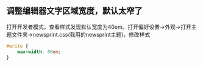 ## 调整编辑器文字区域宽度，默认太窄了
打开开发者模式，查看样式发现默认宽度为40em。打开偏好设置->外观->打开主题文件夹->newsprint.css(我用的newsprint主题)，修改样式
```css
#write {
	max-width: 80em;
}
```
